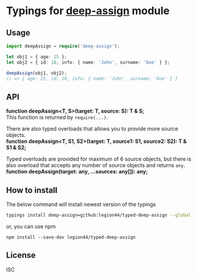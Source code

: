 # Typings for [deep-assign](https://github.com/sindresorhus/deep-assign) module

## Usage
```typescript
import deepAssign = require('deep-assign');

let obj1 = { age: 25 };
let obj2 = { id: 10, info: { name: 'John', surname: 'Doe' } };

deepAssign(obj1, obj2);
// => { age: 25, id: 10, info: { name: 'John', surname: 'Doe' } }
```

## API
**function deepAssign<T, S>(target: T, source: S): T & S;**<br />
This function is returned by `require(...)`.

There are also typed overloads that allows you to provide more source objects.<br />
**function deepAssign<T, S1, S2>(target: T, source1: S1, source2: S2): T & S1 & S2;**

Typed overloads are provided for maximum of 6 source objects, but there is also overload that accepts any number of source objects and returns `any`.<br />
**function deepAssign(target: any, ...sources: any[]): any;**

## How to install
The below command will install newest version of the typings
```bash
typings install deep-assign=github:legion44/typed-deep-assign --global --save
```
or, you can use npm
```
npm install --save-dev legion44/typed-deep-assign
```

## License
ISC